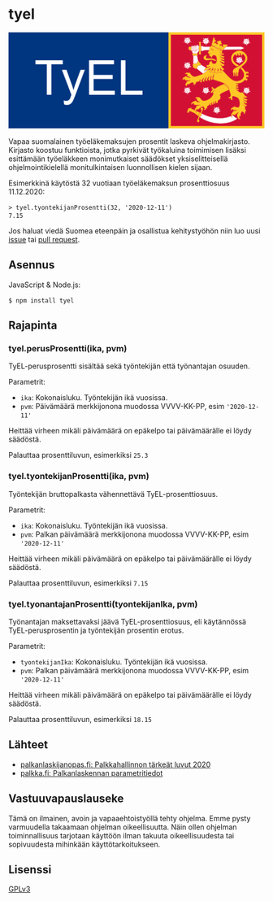 # tyel

![logo](doc/tyel-logo-512x192.png)

Vapaa suomalainen työeläkemaksujen prosentit laskeva ohjelmakirjasto. Kirjasto koostuu funktioista, jotka pyrkivät työkaluina toimimisen lisäksi esittämään työeläkkeen monimutkaiset säädökset yksiselitteisellä ohjelmointikielellä monitulkintaisen luonnollisen kielen sijaan.

Esimerkkinä käytöstä 32 vuotiaan työeläkemaksun prosenttiosuus 11.12.2020:

    > tyel.tyontekijanProsentti(32, '2020-12-11')
    7.15

Jos haluat viedä Suomea eteenpäin ja osallistua kehitystyöhön niin luo uusi [issue](https://github.com/axelpale/tyel/issues) tai [pull request](https://docs.github.com/en/free-pro-team@latest/github/collaborating-with-issues-and-pull-requests/about-pull-requests).

## Asennus

JavaScript &amp; Node.js:

    $ npm install tyel

## Rajapinta

### tyel.perusProsentti(ika, pvm)

TyEL-perusprosentti sisältää sekä työntekijän että työnantajan osuuden.

Parametrit:

- `ika`: Kokonaisluku. Työntekijän ikä vuosissa.
- `pvm`: Päivämäärä merkkijonona muodossa VVVV-KK-PP, esim `'2020-12-11'`

Heittää virheen mikäli päivämäärä on epäkelpo tai päivämäärälle ei löydy säädöstä.

Palauttaa prosenttiluvun, esimerkiksi `25.3`

### tyel.tyontekijanProsentti(ika, pvm)

Työntekijän bruttopalkasta vähennettävä TyEL-prosenttiosuus.

Parametrit:

- `ika`: Kokonaisluku. Työntekijän ikä vuosissa.
- `pvm`: Palkan päivämäärä merkkijonona muodossa VVVV-KK-PP, esim `'2020-12-11'`

Heittää virheen mikäli päivämäärä on epäkelpo tai päivämäärälle ei löydy säädöstä.

Palauttaa prosenttiluvun, esimerkiksi `7.15`

### tyel.tyonantajanProsentti(tyontekijanIka, pvm)

Työnantajan maksettavaksi jäävä TyEL-prosenttiosuus, eli käytännössä TyEL-perusprosentin ja työntekijän prosentin erotus.

Parametrit:

- `tyontekijanIka`: Kokonaisluku. Työntekijän ikä vuosissa.
- `pvm`: Palkan päivämäärä merkkijonona muodossa VVVV-KK-PP, esim `'2020-12-11'`

Heittää virheen mikäli päivämäärä on epäkelpo tai päivämäärälle ei löydy säädöstä.

Palauttaa prosenttiluvun, esimerkiksi `18.15`

## Lähteet

- [palkanlaskijanopas.fi: Palkkahallinnon tärkeät luvut 2020](https://palkanlaskijanopas.fi/taulukot/palkkahallinnon-tarkeat-luvut/palkkahallinnon-tarkeat-luvut-2020/)
- [palkka.fi: Palkanlaskennan parametritiedot](https://www.palkka.fi/Koti/Tiedote/PalkanlaskennanParametritiedot)

## Vastuuvapauslauseke

Tämä on ilmainen, avoin ja vapaaehtoistyöllä tehty ohjelma. Emme pysty varmuudella takaamaan ohjelman oikeellisuutta. Näin ollen ohjelman toiminnallisuus tarjotaan käyttöön ilman takuuta oikeellisuudesta tai sopivuudesta mihinkään käyttötarkoitukseen.

## Lisenssi

[GPLv3](LICENSE)
